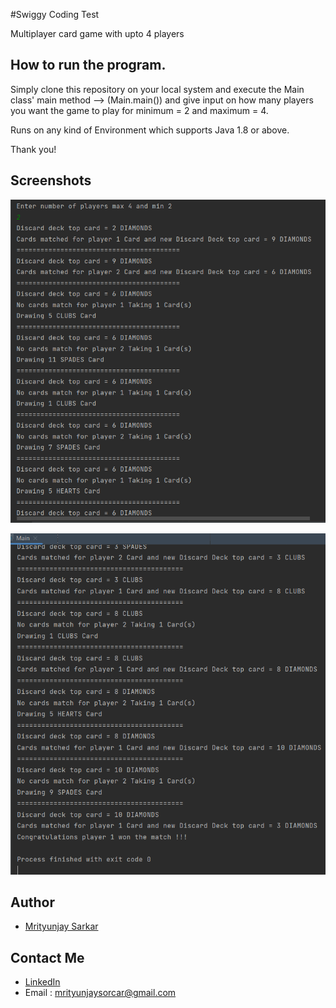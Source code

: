 
#Swiggy Coding Test

Multiplayer card game with upto 4 players


## How to run the program.

Simply clone this repository on your local system and execute the Main class' main method --> (Main.main()) and give input 
on how many players you want the game to play for minimum = 2
and maximum = 4.

Runs on any kind of Environment which supports Java 1.8 or above.

Thank you!
## Screenshots

![Screenshot1](screenshots/screenshot1.png)


![Screenshot2](screenshots/screenshot2.png)
## Author

- [Mrityunjay Sarkar](https://github.com/MrityuNJ45)



## Contact Me

- [LinkedIn](https://www.linkedin.com/in/mrityunjay-sarkar45/)
- Email : mrityunjaysorcar@gmail.com
